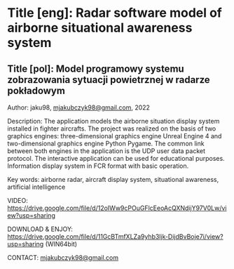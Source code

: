 # Title [eng]: Radar software model of airborne situational awareness system
## Title [pol]: Model programowy systemu zobrazowania sytuacji powietrznej w radarze pokładowym
Author: jaku98, mjakubczyk98@gmail.com, 2022

Description:
The application models the airborne situation display system installed in fighter aircrafts. The project was realized on the basis of two graphics engines: three-dimensional graphics engine Unreal Engine 4 and two-dimensional graphics engine Python Pygame. The common link between both engines in the application is the UDP user data packet protocol. The interactive application can be used for educational purposes. 
Information display system in FCR format with basic operation.

Key words:
airborne radar, aircraft display system, situational awareness, artificial intelligence 


VIDEO: https://drive.google.com/file/d/12oIWw9cPOuGFlcEeoAcQXNdijY97V0Lw/view?usp=sharing

DOWNLOAD & ENJOY: https://drive.google.com/file/d/11GcBTmfXLZa9yhb3ljk-DijdBvBoje7i/view?usp=sharing (WIN64bit)

CONTACT: mjakubczyk98@gmail.com
